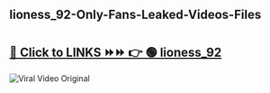 
 ## lioness_92-Only-Fans-Leaked-Videos-Files

# <h2><a href="https://mediaupload.pro?lioness_92">🔗 Click to LINKS ⏩⏩ 👉 🟢 lioness_92 </a></h2>

<a href="https://mediaupload.pro?lioness_92" rel="nofollow" data-target="animated-image.originalLink"><img src="https://i.ibb.co.com/xMMVF88/686577567.gif" alt="Viral Video Original" style="max-width: 100%; display: inline-block;" data-target="animated-image.originalImage"></a>